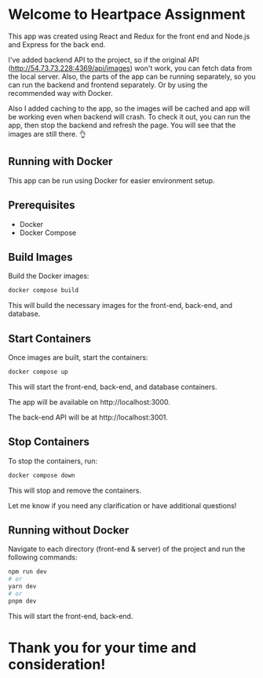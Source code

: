 Welcome to Heartpace Assignment
=============== 

This app was created using React and Redux for the front end and Node.js and Express for the back end.

I've added backend API to the project, so if the original API (http://54.73.73.228:4369/api/images) won't work, you can
fetch data from the local server. Also, the parts of the app can be running separately, so you can run the backend and
frontend separately. Or by using the recommended way with Docker.

Also I added caching to the app, so the images will be cached and app will be working even when backend will crash. To
check it out, you can run the app, then stop the backend and refresh the page. You will see that the images are still
there. 👌

## Running with Docker

This app can be run using Docker for easier environment setup.

## Prerequisites

- Docker
- Docker Compose

## Build Images

Build the Docker images:

```bash
docker compose build
```

This will build the necessary images for the front-end, back-end, and database.

## Start Containers

Once images are built, start the containers:

```bash
docker compose up
```

This will start the front-end, back-end, and database containers.

The app will be available on http://localhost:3000.

The back-end API will be at http://localhost:3001.

## Stop Containers

To stop the containers, run:

```bash
docker compose down
```

This will stop and remove the containers.

Let me know if you need any clarification or have additional questions!

## Running without Docker

Navigate to each directory (front-end & server) of the project and run the following commands:

```bash
npm run dev
# or
yarn dev
# or
pnpm dev
```

This will start the front-end, back-end.



# Thank you for your time and consideration!

